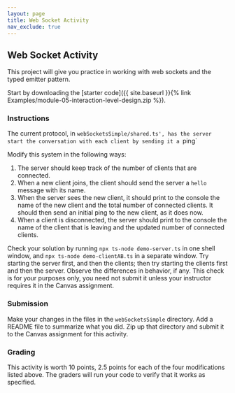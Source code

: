 ```yaml
---
layout: page
title: Web Socket Activity
nav_exclude: true
---
```


## Web Socket Activity
This project will give you practice in working with web sockets and the typed emitter pattern.

Start by downloading the [starter code]({{ site.baseurl }}{% link Examples/module-05-interaction-level-design.zip %}).

### Instructions
The current protocol, in `webSocketsSimple/shared.ts', has the server start the conversation with each client by sending it a `ping`

Modify this system in the following ways:
1. The server should keep track of the number of clients that are connected.
2. When a new client joins, the client should send the server a `hello` message with its name.
3. When the server sees the new client, it should print to the console the name of the new client and the total number of connected clients. It should then send an initial ping to the new client, as it does now.
4. When a client is disconnected, the server should print to the console the name of the client that is leaving and the updated number of connected clients.

Check your solution by running `npx ts-node demo-server.ts` in one shell window, and `npx ts-node demo-clientAB.ts` in a separate window.  Try starting the server first, and then the clients; then try starting the clients first and then the server. Observe the differences in behavior, if any. This check is for your purposes only, you need not submit it unless your instructor requires it in the Canvas assignment.

### Submission
Make your changes in the files in the `webSocketsSimple` directory. Add a README file to summarize what you did. Zip up that directory and submit it to the Canvas assignment for this activity.

### Grading
This activity is worth 10 points, 2.5 points for each of the four modifications listed above.  The graders will run your code to verify that it works as specified.